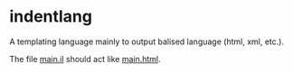 # indentlang

A templating language mainly  to output balised language (html, xml, etc.). 

The file [main.il](exemple/main.il) should act like [main.html](https://github.com/dvaumoron/puzzleweb/blob/main/templates/main.html).
